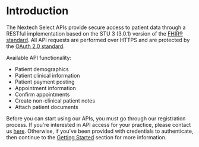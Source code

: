 # Introduction

The Nextech Select APIs provide secure access to patient data through a RESTful implementation based on the STU 3 (3.0.1) version of the [FHIR® standard](https://www.hl7.org/fhir/index.html). All API requests are performed over HTTPS and are protected by the [OAuth 2.0 standard](https://oauth.net/2/).

Available API functionality:  

* Patient demographics  
* Patient clinical information  
* Patient payment posting
* Appointment information  
* Confirm appointments  
* Create non-clinical patient notes
* Attach patient documents

Before you can start using our APIs, you must go through our registration process.  If you're interested in API access for your practice, please contact us [here](http://landing.nextech.com/developers-portal-registration-form).  Otherwise, if you've been provided with credentials to authenticate, then continue to the [Getting Started](/#getting-started) section for more information.